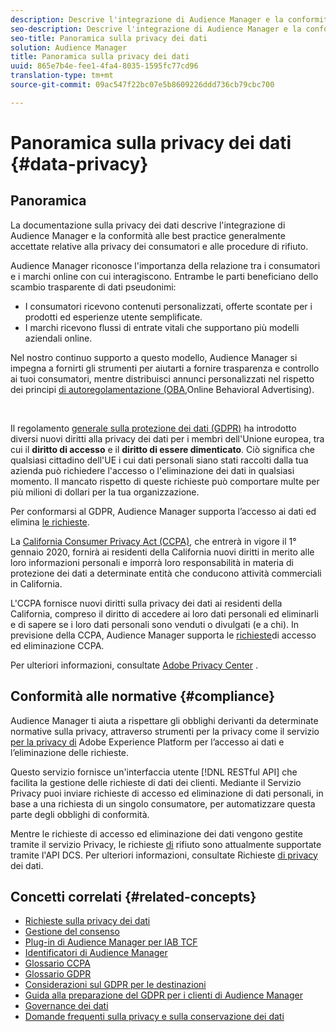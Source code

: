 ```yaml
---
description: Descrive l'integrazione di Audience Manager e la conformità alle best practice generalmente accettate relative alla privacy dei consumatori e alle procedure di rifiuto.
seo-description: Descrive l'integrazione di Audience Manager e la conformità alle best practice generalmente accettate relative alla privacy dei consumatori e alle procedure di rifiuto.
seo-title: Panoramica sulla privacy dei dati
solution: Audience Manager
title: Panoramica sulla privacy dei dati
uuid: 865e7b4e-fee1-4fa4-8035-1595fc77cd96
translation-type: tm+mt
source-git-commit: 09ac547f22bc07e5b8609226ddd736cb79cbc700

---
```



# Panoramica sulla privacy dei dati {#data-privacy}

## Panoramica

La documentazione sulla privacy dei dati descrive l'integrazione di Audience Manager e la conformità alle best practice generalmente accettate relative alla privacy dei consumatori e alle procedure di rifiuto.

Audience Manager riconosce l'importanza della relazione tra i consumatori e i marchi online con cui interagiscono. Entrambe le parti beneficiano dello scambio trasparente di dati pseudonimi:

* I consumatori ricevono contenuti personalizzati, offerte scontate per i prodotti ed esperienze utente semplificate.
* I marchi ricevono flussi di entrate vitali che supportano più modelli aziendali online.

Nel nostro continuo supporto a questo modello, Audience Manager si impegna a fornirti gli strumenti per aiutarti a fornire trasparenza e controllo ai tuoi consumatori, mentre distribuisci annunci personalizzati nel rispetto dei principi [di autoregolamentazione (OBA,](https://www.iab.com/news/self-regulatory-principles-for-online-behavioral-advertising/)Online Behavioral Advertising).

 

Il regolamento [generale sulla protezione dei dati (GDPR)](https://eugdpr.org/) ha introdotto diversi nuovi diritti alla privacy dei dati per i membri dell'Unione europea, tra cui il **diritto di accesso** e il **diritto di essere dimenticato**. Ciò significa che qualsiasi cittadino dell'UE i cui dati personali siano stati raccolti dalla tua azienda può richiedere l'accesso o l'eliminazione dei dati in qualsiasi momento. Il mancato rispetto di queste richieste può comportare multe per più milioni di dollari per la tua organizzazione.

Per conformarsi al GDPR, Audience Manager supporta l’accesso ai dati ed elimina [le richieste](data-privacy-requests.md).

La [California Consumer Privacy Act (CCPA)](https://www.caprivacy.org/about), che entrerà in vigore il 1° gennaio 2020, fornirà ai residenti della California nuovi diritti in merito alle loro informazioni personali e imporrà loro responsabilità in materia di protezione dei dati a determinate entità che conducono attività commerciali in California.

L'CCPA fornisce nuovi diritti sulla privacy dei dati ai residenti della California, compreso il diritto di accedere ai loro dati personali ed eliminarli e di sapere se i loro dati personali sono venduti o divulgati (e a chi). In previsione della CCPA, Audience Manager supporta le [richieste](data-privacy-requests.md)di accesso ed eliminazione CCPA.

Per ulteriori informazioni, consultate [Adobe Privacy Center](https://www.adobe.com/privacy/opt-out.html) .

## Conformità alle normative {#compliance}

Audience Manager ti aiuta a rispettare gli obblighi derivanti da determinate normative sulla privacy, attraverso strumenti per la privacy come il servizio [per la privacy di](https://www.adobe.io/apis/experienceplatform/home/services/privacy-service.html) Adobe Experience Platform per l’accesso ai dati e l’eliminazione delle richieste.

Questo servizio fornisce un'interfaccia utente [!DNL RESTful API] che facilita la gestione delle richieste di dati dei clienti. Mediante il Servizio [](https://www.adobe.io/apis/experienceplatform/home/services/privacy-service.html)Privacy puoi inviare richieste di accesso ed eliminazione di dati personali, in base a una richiesta di un singolo consumatore, per automatizzare questa parte degli obblighi di conformità.

Mentre le richieste di accesso ed eliminazione dei dati vengono gestite tramite il servizio [](https://www.adobe.io/apis/experienceplatform/home/services/privacy-service.html)Privacy, le richieste [di](data-privacy-requests.md#opt-out-requests) rifiuto sono attualmente supportate tramite l'API [](../../api/dcs-intro/dcs-api-reference/dcs-api-reference-overview.md)DCS. Per ulteriori informazioni, consultate Richieste [di privacy](data-privacy-requests.md) dei dati.

## Concetti correlati {#related-concepts}

* [Richieste sulla privacy dei dati](data-privacy-requests.md)
* [Gestione del consenso](data-privacy-consent.md)
* [Plug-in di Audience Manager per IAB TCF](aam-iab-plugin.md)
* [Identificatori di Audience Manager](data-privacy-ids.md)
* [Glossario CCPA](aam-ccpa-glossary.md)
* [Glossario GDPR](aam-gdpr-glossary.md)
* [Considerazioni sul GDPR per le destinazioni](aam-gdpr-partners.md)
* [Guida alla preparazione del GDPR per i clienti di Audience Manager](aam-gdpr-readiness.md)
* [Governance dei dati](data-governance.md)
* [Domande frequenti sulla privacy e sulla conservazione dei dati](../../faq/faq-privacy.md)